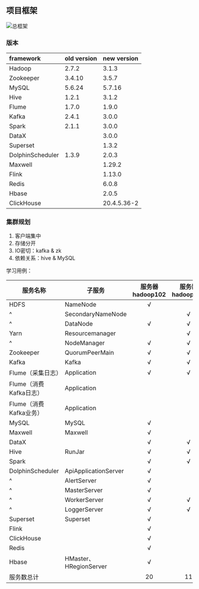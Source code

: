 ## 项目框架

![总框架](https://cdn.jsdelivr.net/gh/F-91Wpr/imageHost/2022/06/mdi_20220628_1656384394347.png)

### 版本

| framework        | old version | new version |
| :--------------- | :---------- | :---------- |
| Hadoop           | 2.7.2       | 3.1.3       |
| Zookeeper        | 3.4.10      | 3.5.7       |
| MySQL            | 5.6.24      | 5.7.16      |
| Hive             | 1.2.1       | 3.1.2       |
| Flume            | 1.7.0       | 1.9.0       |
| Kafka            | 2.4.1       | 3.0.0       |
| Spark            | 2.1.1       | 3.0.0       |
| DataX            |             | 3.0.0       |
| Superset         |             | 1.3.2       |
| DolphinScheduler | 1.3.9       | 2.0.3       |
| Maxwell          |             | 1.29.2      |
| Flink            |             | 1.13.0      |
| Redis            |             | 6.0.8       |
| Hbase            |             | 2.0.5       |
| ClickHouse       |             | 20.4.5.36-2 |

### 集群规划

1. 客户端集中
2. 存储分开
3. IO密切：kafka & zk
4. 依赖关系：hive & MySQL

学习用例：

| 服务名称               | 子服务                 | 服务器hadoop102 | 服务器hadoop103 | 服务器hadoop104 |
| ---------------------- | ---------------------- | :-------------: | :-------------: | :-------------: |
| HDFS                   | NameNode               |        √        |                 |                 |
| ^                      | SecondaryNameNode      |                 |        √        |                 |
| ^                      | DataNode               |        √        |        √        |        √        |
| Yarn                   | Resourcemanager        |                 |        √        |                 |
| ^                      | NodeManager            |        √        |        √        |        √        |
| Zookeeper              | QuorumPeerMain         |        √        |        √        |        √        |
| Kafka                  | Kafka                  |        √        |        √        |        √        |
| Flume（采集日志）      | Application            |        √        |        √        |                 |
| Flume（消费Kafka日志） | Application            |                 |                 |        √        |
| Flume（消费Kafka业务） | Application            |                 |                 |        √        |
| MySQL                  | MySQL                  |        √        |                 |                 |
| Maxwell                | Maxwell                |        √        |                 |                 |
| DataX                  |                        |        √        |        √        |        √        |
| Hive                   | RunJar                 |        √        |        √        |        √        |
| Spark                  |                        |        √        |        √        |        √        |
| DolphinScheduler       | ApiApplicationServer   |        √        |                 |                 |
| ^                      | AlertServer            |        √        |                 |                 |
| ^                      | MasterServer           |        √        |                 |                 |
| ^                      | WorkerServer           |        √        |        √        |        √        |
| ^                      | LoggerServer           |        √        |        √        |        √        |
| Superset               | Superset               |        √        |                 |                 |
| Flink                  |                        |        √        |                 |                 |
| ClickHouse             |                        |        √        |                 |                 |
| Redis                  |                        |        √        |                 |                 |
| Hbase                  | HMaster、HRegionServer |        √        |                 |                 |
| 服务数总计             |                        |       20        |       11        |       12        |

